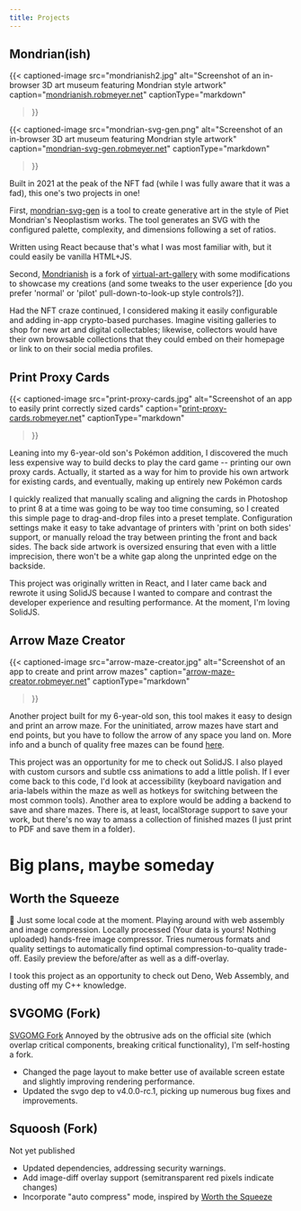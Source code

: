 ```yaml
---
title: Projects
---
```


## Mondrian(ish)

{{< captioned-image
src="mondrianish2.jpg"
alt="Screenshot of an in-browser 3D art museum featuring Mondrian style artwork"
caption="[mondrianish.robmeyer.net](https://mondrianish.robmeyer.net)"
captionType="markdown"
>}}

{{< captioned-image
src="mondrian-svg-gen.png"
alt="Screenshot of an in-browser 3D art museum featuring Mondrian style artwork"
caption="[mondrian-svg-gen.robmeyer.net](https://mondrian-svg-gen.robmeyer.net)"
captionType="markdown"
>}}

Built in 2021 at the peak of the NFT fad (while I was fully aware that it was a fad), this one's two projects in one!

First, [mondrian-svg-gen](https://mondrian-svg-gen.robmeyer.net) is a tool to create generative art in the style of Piet Mondrian's Neoplastism works. The tool generates an SVG with the configured palette, complexity, and dimensions following a set of ratios.

Written using React because that's what I was most familiar with, but it could easily be vanilla HTML+JS.

Second, [Mondrianish](https://mondrianish.robmeyer.net) is a fork of [virtual-art-gallery](https://github.com/ClementCariou/virtual-art-gallery) with some modifications to showcase my creations (and some tweaks to the user experience [do you prefer 'normal' or 'pilot' pull-down-to-look-up style controls?]).

Had the NFT craze continued, I considered making it easily configurable and adding in-app crypto-based purchases. Imagine visiting galleries to shop for new art and digital collectables; likewise, collectors would have their own browsable collections that they could embed on their homepage or link to on their social media profiles. 

## Print Proxy Cards
{{< captioned-image
src="print-proxy-cards.jpg"
alt="Screenshot of an app to easily print correctly sized cards"
caption="[print-proxy-cards.robmeyer.net](https://print-proxy-cards.robmeyer.net)"
captionType="markdown"
>}}

Leaning into my 6-year-old son's Pokémon addition, I discovered the much less expensive way to build decks to play the card game -- printing our own proxy cards. Actually, it started as a way for him to provide his own artwork for existing cards, and eventually, making up entirely new Pokémon cards

I quickly realized that manually scaling and aligning the cards in Photoshop to print 8 at a time was going to be way too time consuming, so I created this simple page to drag-and-drop files into a preset template. Configuration settings make it easy to take advantage of printers with 'print on both sides' support, or manually reload the tray between printing the front and back sides. The back side artwork is oversized ensuring that even with a little imprecision, there won't be a white gap along the unprinted edge on the backside.

This project was originally written in React, and I later came back and rewrote it using SolidJS because I wanted to compare and contrast the developer experience and resulting performance. At the moment, I'm loving SolidJS.

## Arrow Maze Creator
{{< captioned-image
src="arrow-maze-creator.jpg"
alt="Screenshot of an app to create and print arrow mazes"
caption="[arrow-maze-creator.robmeyer.net](https://arrow-maze-creator.robmeyer.net)"
captionType="markdown"
>}}

Another project built for my 6-year-old son, this tool makes it easy to design and print an arrow maze. For the uninitiated, arrow mazes have start and end points, but you have to follow the arrow of any space you land on. More info and a bunch of quality free mazes can be found [here](https://www.doyoumaze.com/free-printable-mazes#/arrow-mazes/).

This project was an opportunity for me to check out SolidJS. I also played with custom cursors and subtle css animations to add a little polish. If I ever come back to this code, I'd look at accessibility (keyboard navigation and aria-labels within the maze as well as hotkeys for switching between the most common tools). Another area to explore would be adding a backend to save and share mazes. There is, at least, localStorage support to save your work, but there's no way to amass a collection of finished mazes (I just print to PDF and save them in a folder).

# Big plans, maybe someday
## Worth the Squeeze
🚧 Just some local code at the moment. Playing around with web assembly and image compression. Locally processed (Your data is yours! Nothing uploaded) hands-free image compressor. Tries numerous formats and quality settings to automatically find optimal compression-to-quality trade-off. Easily preview the before/after as well as a diff-overlay.

I took this project as an opportunity to check out Deno, Web Assembly, and dusting off my C++ knowledge.

## SVGOMG (Fork)
[SVGOMG Fork](https://svgomg.robmeyer.net)
Annoyed by the obtrusive ads on the official site (which overlap critical components, breaking critical functionality), I'm self-hosting a fork.
  * Changed the page layout to make better use of available screen estate and slightly improving rendering performance.
  * Updated the svgo dep to v4.0.0-rc.1, picking up numerous bug fixes and improvements.

## Squoosh (Fork)
Not yet published
  * Updated dependencies, addressing security warnings.
  * Add image-diff overlay support (semitransparent red pixels indicate changes)
  * Incorporate "auto compress" mode, inspired by [Worth the Squeeze](#worth-the-squeeze)
